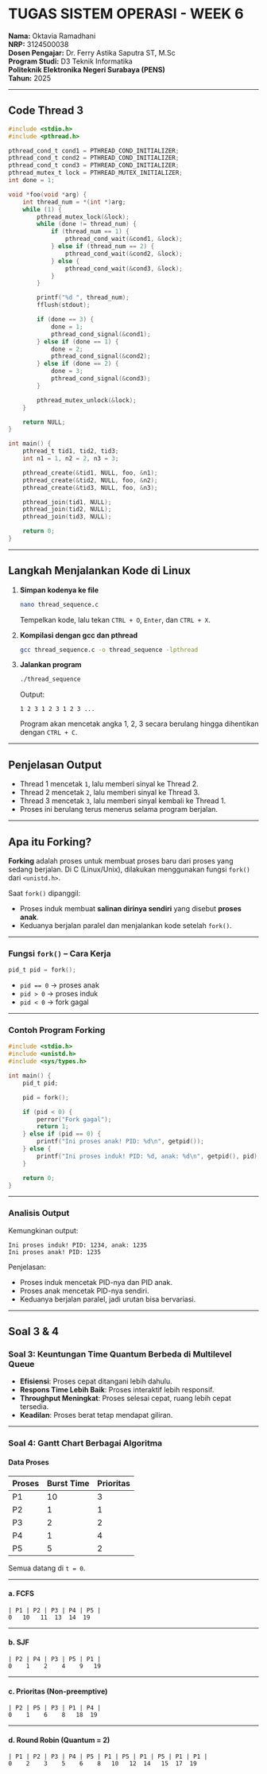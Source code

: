 
# TUGAS SISTEM OPERASI - WEEK 6

**Nama:** Oktavia Ramadhani  
**NRP:** 3124500038  
**Dosen Pengajar:** Dr. Ferry Astika Saputra ST, M.Sc  
**Program Studi:** D3 Teknik Informatika  
**Politeknik Elektronika Negeri Surabaya (PENS)**  
**Tahun:** 2025

---

## Code Thread 3

```c
#include <stdio.h>
#include <pthread.h>

pthread_cond_t cond1 = PTHREAD_COND_INITIALIZER;
pthread_cond_t cond2 = PTHREAD_COND_INITIALIZER;
pthread_cond_t cond3 = PTHREAD_COND_INITIALIZER;
pthread_mutex_t lock = PTHREAD_MUTEX_INITIALIZER;
int done = 1;

void *foo(void *arg) {
    int thread_num = *(int *)arg;
    while (1) {
        pthread_mutex_lock(&lock);
        while (done != thread_num) {
            if (thread_num == 1) {
                pthread_cond_wait(&cond1, &lock);
            } else if (thread_num == 2) {
                pthread_cond_wait(&cond2, &lock);
            } else {
                pthread_cond_wait(&cond3, &lock);
            }
        }

        printf("%d ", thread_num);
        fflush(stdout);

        if (done == 3) {
            done = 1;
            pthread_cond_signal(&cond1);
        } else if (done == 1) {
            done = 2;
            pthread_cond_signal(&cond2);
        } else if (done == 2) {
            done = 3;
            pthread_cond_signal(&cond3);
        }

        pthread_mutex_unlock(&lock);
    }

    return NULL;
}

int main() {
    pthread_t tid1, tid2, tid3;
    int n1 = 1, n2 = 2, n3 = 3;

    pthread_create(&tid1, NULL, foo, &n1);
    pthread_create(&tid2, NULL, foo, &n2);
    pthread_create(&tid3, NULL, foo, &n3);

    pthread_join(tid1, NULL);
    pthread_join(tid2, NULL);
    pthread_join(tid3, NULL);

    return 0;
}
```

---

## Langkah Menjalankan Kode di Linux

1. **Simpan kodenya ke file**
   ```bash
   nano thread_sequence.c
   ```
   Tempelkan kode, lalu tekan `CTRL + O`, `Enter`, dan `CTRL + X`.

2. **Kompilasi dengan gcc dan pthread**
   ```bash
   gcc thread_sequence.c -o thread_sequence -lpthread
   ```

3. **Jalankan program**
   ```bash
   ./thread_sequence
   ```

   Output:
   ```
   1 2 3 1 2 3 1 2 3 ...
   ```

   Program akan mencetak angka 1, 2, 3 secara berulang hingga dihentikan dengan `CTRL + C`.

---

## Penjelasan Output

- Thread 1 mencetak `1`, lalu memberi sinyal ke Thread 2.
- Thread 2 mencetak `2`, lalu memberi sinyal ke Thread 3.
- Thread 3 mencetak `3`, lalu memberi sinyal kembali ke Thread 1.
- Proses ini berulang terus menerus selama program berjalan.

---

## Apa itu Forking?

**Forking** adalah proses untuk membuat proses baru dari proses yang sedang berjalan. Di C (Linux/Unix), dilakukan menggunakan fungsi `fork()` dari `<unistd.h>`.

Saat `fork()` dipanggil:
- Proses induk membuat **salinan dirinya sendiri** yang disebut **proses anak**.
- Keduanya berjalan paralel dan menjalankan kode setelah `fork()`.

---

### Fungsi `fork()` – Cara Kerja

```c
pid_t pid = fork();
```

- `pid == 0` → proses anak
- `pid > 0` → proses induk
- `pid < 0` → fork gagal

---

### Contoh Program Forking

```c
#include <stdio.h>
#include <unistd.h>
#include <sys/types.h>

int main() {
    pid_t pid;

    pid = fork();

    if (pid < 0) {
        perror("Fork gagal");
        return 1;
    } else if (pid == 0) {
        printf("Ini proses anak! PID: %d\n", getpid());
    } else {
        printf("Ini proses induk! PID: %d, anak: %d\n", getpid(), pid);
    }

    return 0;
}
```

---

### Analisis Output

Kemungkinan output:
```
Ini proses induk! PID: 1234, anak: 1235
Ini proses anak! PID: 1235
```

Penjelasan:
- Proses induk mencetak PID-nya dan PID anak.
- Proses anak mencetak PID-nya sendiri.
- Keduanya berjalan paralel, jadi urutan bisa bervariasi.

---

## Soal 3 & 4

### Soal 3: Keuntungan Time Quantum Berbeda di Multilevel Queue

- **Efisiensi**: Proses cepat ditangani lebih dahulu.
- **Respons Time Lebih Baik**: Proses interaktif lebih responsif.
- **Throughput Meningkat**: Proses selesai cepat, ruang lebih cepat tersedia.
- **Keadilan**: Proses berat tetap mendapat giliran.

---

### Soal 4: Gantt Chart Berbagai Algoritma

#### **Data Proses**
| Proses | Burst Time | Prioritas |
|--------|------------|-----------|
| P1     | 10         | 3         |
| P2     | 1          | 1         |
| P3     | 2          | 2         |
| P4     | 1          | 4         |
| P5     | 5          | 2         |

Semua datang di `t = 0`.

---

#### a. **FCFS**
```
| P1 | P2 | P3 | P4 | P5 |
0   10   11  13  14  19
```

---

#### b. **SJF**
```
| P2 | P4 | P3 | P5 | P1 |
0    1    2    4    9   19
```

---

#### c. **Prioritas (Non-preemptive)**
```
| P2 | P5 | P3 | P1 | P4 |
0    1    6    8   18  19
```

---

#### d. **Round Robin (Quantum = 2)**
```
| P1 | P2 | P3 | P4 | P5 | P1 | P5 | P1 | P5 | P1 | P1 |
0    2    3    5    6    8   10   12  14   15  17  19
```
